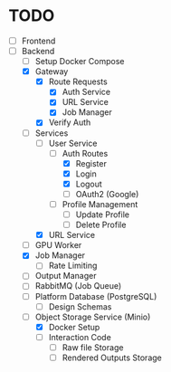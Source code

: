 # TODO

- [ ] Frontend
- [ ] Backend
  - [ ] Setup Docker Compose
  - [x] Gateway
    - [x] Route Requests
      - [x] Auth Service
      - [x] URL Service
      - [x] Job Manager
    - [x] Verify Auth
  - [ ] Services
    - [ ] User Service
      - [ ] Auth Routes
        - [x] Register
        - [x] Login
        - [x] Logout
        - [ ] OAuth2 (Google)
      - [ ] Profile Management
        - [ ] Update Profile
        - [ ] Delete Profile
    - [x] URL Service
  - [ ] GPU Worker
  - [x] Job Manager
    - [ ] Rate Limiting
  - [ ] Output Manager
  - [ ] RabbitMQ (Job Queue)
  - [ ] Platform Database (PostgreSQL)
    - [ ] Design Schemas
  - [ ] Object Storage Service (Minio)
    - [x] Docker Setup
    - [ ] Interaction Code
      - [ ] Raw file Storage
      - [ ] Rendered Outputs Storage
